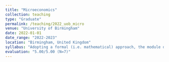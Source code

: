 ```yaml
---
title: "Microeconomics"
collection: teaching
type: "Graduate"
permalink: /teaching/2022_uob_micro
venue: "University of Birmingham"
date: 2022-01-01
date_range: "2022-2023"
location: "Birmingham, United Kingdom"
syllabus: "Adopting a formal (i.e. mathematical) approach, the module deals with the foundations of economics, examining the behaviour of the two most basic agents of the economy, the consumer and the firm, their interaction in markets, and social decisions. The module emphasises the formal derivation of results and problem solving. The main theoretical devices employed are optimization theory and elements of game theory, while mathematical techniques with which students are unfamiliar will be explained during the module."
evaluation: "5.00/5.00 (N=7)"
---
```



